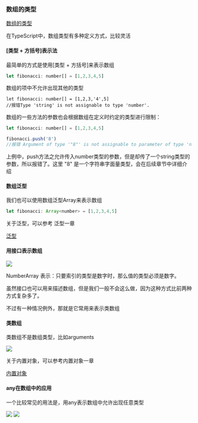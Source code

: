 ### 数组的类型
[数组的类型](http://ts.xcatliu.com/basics/type-of-array.html)

<P>在TypeScript中，数组类型有多种定义方式，比较灵活</P>

#### [类型 + 方括号]表示法
<p>最简单的方式是使用[类型 + 方括号]来表示数组</p>

```JavaScript
let fibonacci: number[] = [1,2,3,4,5]
```

<p>数组的项中不允许出现其他的类型</p>

```
let fibonacci: number[] = [1,2,3,'4',5]
//报错Type 'string' is not assignable to type 'number'.
``` 

<p>数组的一些方法的参数也会根据数组在定义时约定的类型进行限制：</p>

```javascript
let fibonacci: number[] = [1,2,3,4,5]

fibonacci.push('8')
//报错 Argument of type '"8"' is not assignable to parameter of type 'number'.
```

<p>上例中，push方法之允许传入number类型的参数，但是却传了一个string类型的参数，所以报错了。这里 "8" 是一个字符串字面量类型，会在后续章节中详细介绍</p>

#### 数组泛型
<p>我们也可以使用数组泛型Array<elemType>来表示数组</p>

```javascript
let fibonacci: Array<number> = [1,2,3,4,5]
```
<p>关于泛型，可以参考 泛型一章</p> 

[泛型](http://ts.xcatliu.com/advanced/generics.html)

#### 用接口表示数组

<img src="@assets/ts/shuzujiekou.png"/>
<p>NumberArray 表示：只要索引的类型是数字时，那么值的类型必须是数字。

虽然接口也可以用来描述数组，但是我们一般不会这么做，因为这种方式比前两种方式复杂多了。

不过有一种情况例外，那就是它常用来表示类数组</p>

#### 类数组
<p>类数组不是数组类型，比如arguments</p>

<img src="@assets/ts/shuzuleishuzu.png"/>
<p>关于内置对象，可以参考内置对象一章</p>

[内置对象](http://ts.xcatliu.com/basics/built-in-objects.html)

#### any在数组中的应用
<p>一个比较常见的用法是，用any表示数组中允许出现任意类型</p>

<img src="@assets/ts/shuzuany.png"/>
<img src="@assets/ts/shuzuanytwo.png"/>